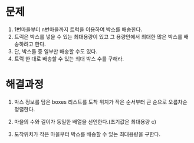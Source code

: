 # 문제

1. 1번마을부터 n번마을까지 트럭을 이용하여 박스를 배송한다.
2. 트럭은 박스를 넣을 수 있는 최대용량이 있고 그 용량안에서 최대한 많은 박스를 배송하려고 한다.
3. 단, 박스들 중 일부만 배송할 수도 있다.
4. 트럭 한 대로 배송할 수 있는 최대 박스 수를 구해라.



# 해결과정

1. 박스 정보를 담은 boxes 리스트를 도착 위치가 작은 순서부터 큰 순으로 오름차순 정렬한다.

2. 마을의 수와 길이가 동일한 배열을 선언한다.(초기값은 최대용량 c)

3. 도착위치가  작은 마을부터 박스를 배송할 수 있는 최대용량을 구한다.

   
